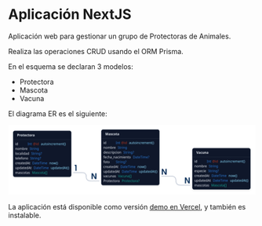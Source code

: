# Aplicación NextJS

Aplicación web para gestionar un grupo de Protectoras de Animales.

Realiza las operaciones CRUD usando el ORM Prisma.

En el esquema se declaran 3 modelos:

- Protectora
- Mascota
- Vacuna

El diagrama ER es el siguiente:

![diagrama ER](public/diagrama-ER.png)

La aplicación está disponible como versión [demo en Vercel](https://nxprisma-crud-protectoras.vercel.app), y también es instalable.








